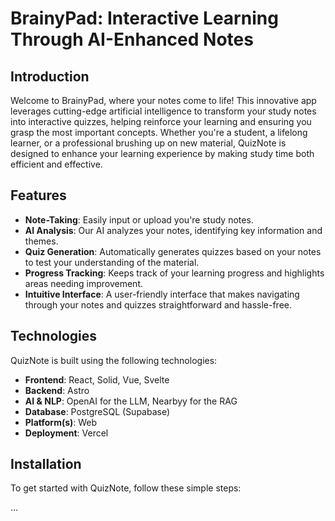 # BrainyPad: Interactive Learning Through AI-Enhanced Notes

## Introduction

Welcome to BrainyPad, where your notes come to life! This innovative app leverages cutting-edge artificial intelligence to transform your study notes into interactive quizzes, helping reinforce your learning and ensuring you grasp the most important concepts. Whether you're a student, a lifelong learner, or a professional brushing up on new material, QuizNote is designed to enhance your learning experience by making study time both efficient and effective.

## Features

- **Note-Taking**: Easily input or upload you're study notes.
- **AI Analysis**: Our AI analyzes your notes, identifying key information and themes.
- **Quiz Generation**: Automatically generates quizzes based on your notes to test your understanding of the material.
- **Progress Tracking**: Keeps track of your learning progress and highlights areas needing improvement.
- **Intuitive Interface**: A user-friendly interface that makes navigating through your notes and quizzes straightforward and hassle-free.

## Technologies

QuizNote is built using the following technologies:

- **Frontend**: React, Solid, Vue, Svelte
- **Backend**: Astro
- **AI & NLP**: OpenAI for the LLM, Nearbyy for the RAG
- **Database**: PostgreSQL (Supabase)
- **Platform(s)**: Web
- **Deployment**: Vercel

## Installation

To get started with QuizNote, follow these simple steps:

...
